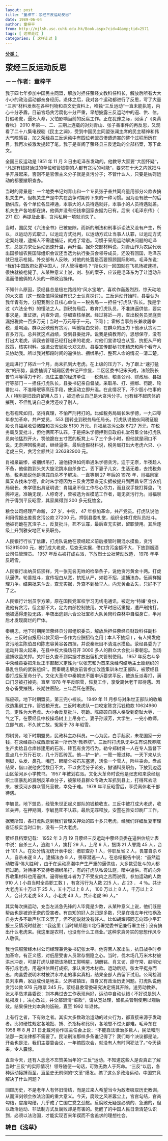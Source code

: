 ```yaml
---
layout: post
title: "童梓平：荥经三反运动反思"
date: 1989-06-04
author: 童梓平
from: http://mjlsh.usc.cuhk.edu.hk/Book.aspx?cid=4&amp;tid=2571
tags: [ 这样走过 ]
categories: [ 这样走过 ]
---
```


<div style="margin: 15px 10px 10px 0px;">
<div>
<span id="ctl00_ContentPlaceHolder1_chapter1_SubjectLabel" style="font-weight:bold;text-decoration:underline;">
   分类：
  </span>
</div>
<!--[if gte mso 9]><xml>
 <o:OfficeDocumentSettings>
  <o:AllowPNG/>
 </o:OfficeDocumentSettings>
</xml><![endif]-->
<!--[if gte mso 9]><xml>
 <w:WordDocument>
  <w:View>Normal</w:View>
  <w:Zoom>0</w:Zoom>
  <w:TrackMoves/>
  <w:TrackFormatting/>
  <w:PunctuationKerning/>
  <w:ValidateAgainstSchemas/>
  <w:SaveIfXMLInvalid>false</w:SaveIfXMLInvalid>
  <w:IgnoreMixedContent>false</w:IgnoreMixedContent>
  <w:AlwaysShowPlaceholderText>false</w:AlwaysShowPlaceholderText>
  <w:DoNotPromoteQF/>
  <w:LidThemeOther>EN-US</w:LidThemeOther>
  <w:LidThemeAsian>JA</w:LidThemeAsian>
  <w:LidThemeComplexScript>X-NONE</w:LidThemeComplexScript>
  <w:Compatibility>
   <w:BreakWrappedTables/>
   <w:SnapToGridInCell/>
   <w:WrapTextWithPunct/>
   <w:UseAsianBreakRules/>
   <w:DontGrowAutofit/>
   <w:SplitPgBreakAndParaMark/>
   <w:EnableOpenTypeKerning/>
   <w:DontFlipMirrorIndents/>
   <w:OverrideTableStyleHps/>
   <w:UseFELayout/>
  </w:Compatibility>
  <m:mathPr>
   <m:mathFont m:val="Cambria Math"/>
   <m:brkBin m:val="before"/>
   <m:brkBinSub m:val="&#45;-"/>
   <m:smallFrac m:val="off"/>
   <m:dispDef/>
   <m:lMargin m:val="0"/>
   <m:rMargin m:val="0"/>
   <m:defJc m:val="centerGroup"/>
   <m:wrapIndent m:val="1440"/>
   <m:intLim m:val="subSup"/>
   <m:naryLim m:val="undOvr"/>
  </m:mathPr></w:WordDocument>
</xml><![endif]-->
<!--[if gte mso 9]><xml>
 <w:LatentStyles DefLockedState="false" DefUnhideWhenUsed="true"
  DefSemiHidden="true" DefQFormat="false" DefPriority="99"
  LatentStyleCount="276">
  <w:LsdException Locked="false" Priority="0" SemiHidden="false"
   UnhideWhenUsed="false" QFormat="true" Name="Normal"/>
  <w:LsdException Locked="false" Priority="9" SemiHidden="false"
   UnhideWhenUsed="false" QFormat="true" Name="heading 1"/>
  <w:LsdException Locked="false" Priority="9" QFormat="true" Name="heading 2"/>
  <w:LsdException Locked="false" Priority="9" QFormat="true" Name="heading 3"/>
  <w:LsdException Locked="false" Priority="9" QFormat="true" Name="heading 4"/>
  <w:LsdException Locked="false" Priority="9" QFormat="true" Name="heading 5"/>
  <w:LsdException Locked="false" Priority="9" QFormat="true" Name="heading 6"/>
  <w:LsdException Locked="false" Priority="9" QFormat="true" Name="heading 7"/>
  <w:LsdException Locked="false" Priority="9" QFormat="true" Name="heading 8"/>
  <w:LsdException Locked="false" Priority="9" QFormat="true" Name="heading 9"/>
  <w:LsdException Locked="false" Priority="39" Name="toc 1"/>
  <w:LsdException Locked="false" Priority="39" Name="toc 2"/>
  <w:LsdException Locked="false" Priority="39" Name="toc 3"/>
  <w:LsdException Locked="false" Priority="39" Name="toc 4"/>
  <w:LsdException Locked="false" Priority="39" Name="toc 5"/>
  <w:LsdException Locked="false" Priority="39" Name="toc 6"/>
  <w:LsdException Locked="false" Priority="39" Name="toc 7"/>
  <w:LsdException Locked="false" Priority="39" Name="toc 8"/>
  <w:LsdException Locked="false" Priority="39" Name="toc 9"/>
  <w:LsdException Locked="false" Priority="35" QFormat="true" Name="caption"/>
  <w:LsdException Locked="false" Priority="10" SemiHidden="false"
   UnhideWhenUsed="false" QFormat="true" Name="Title"/>
  <w:LsdException Locked="false" Priority="0" Name="Default Paragraph Font"/>
  <w:LsdException Locked="false" Priority="11" SemiHidden="false"
   UnhideWhenUsed="false" QFormat="true" Name="Subtitle"/>
  <w:LsdException Locked="false" Priority="22" SemiHidden="false"
   UnhideWhenUsed="false" QFormat="true" Name="Strong"/>
  <w:LsdException Locked="false" Priority="20" SemiHidden="false"
   UnhideWhenUsed="false" QFormat="true" Name="Emphasis"/>
  <w:LsdException Locked="false" Priority="59" SemiHidden="false"
   UnhideWhenUsed="false" Name="Table Grid"/>
  <w:LsdException Locked="false" UnhideWhenUsed="false" Name="Placeholder Text"/>
  <w:LsdException Locked="false" Priority="1" SemiHidden="false"
   UnhideWhenUsed="false" QFormat="true" Name="No Spacing"/>
  <w:LsdException Locked="false" Priority="60" SemiHidden="false"
   UnhideWhenUsed="false" Name="Light Shading"/>
  <w:LsdException Locked="false" Priority="61" SemiHidden="false"
   UnhideWhenUsed="false" Name="Light List"/>
  <w:LsdException Locked="false" Priority="62" SemiHidden="false"
   UnhideWhenUsed="false" Name="Light Grid"/>
  <w:LsdException Locked="false" Priority="63" SemiHidden="false"
   UnhideWhenUsed="false" Name="Medium Shading 1"/>
  <w:LsdException Locked="false" Priority="64" SemiHidden="false"
   UnhideWhenUsed="false" Name="Medium Shading 2"/>
  <w:LsdException Locked="false" Priority="65" SemiHidden="false"
   UnhideWhenUsed="false" Name="Medium List 1"/>
  <w:LsdException Locked="false" Priority="66" SemiHidden="false"
   UnhideWhenUsed="false" Name="Medium List 2"/>
  <w:LsdException Locked="false" Priority="67" SemiHidden="false"
   UnhideWhenUsed="false" Name="Medium Grid 1"/>
  <w:LsdException Locked="false" Priority="68" SemiHidden="false"
   UnhideWhenUsed="false" Name="Medium Grid 2"/>
  <w:LsdException Locked="false" Priority="69" SemiHidden="false"
   UnhideWhenUsed="false" Name="Medium Grid 3"/>
  <w:LsdException Locked="false" Priority="70" SemiHidden="false"
   UnhideWhenUsed="false" Name="Dark List"/>
  <w:LsdException Locked="false" Priority="71" SemiHidden="false"
   UnhideWhenUsed="false" Name="Colorful Shading"/>
  <w:LsdException Locked="false" Priority="72" SemiHidden="false"
   UnhideWhenUsed="false" Name="Colorful List"/>
  <w:LsdException Locked="false" Priority="73" SemiHidden="false"
   UnhideWhenUsed="false" Name="Colorful Grid"/>
  <w:LsdException Locked="false" Priority="60" SemiHidden="false"
   UnhideWhenUsed="false" Name="Light Shading Accent 1"/>
  <w:LsdException Locked="false" Priority="61" SemiHidden="false"
   UnhideWhenUsed="false" Name="Light List Accent 1"/>
  <w:LsdException Locked="false" Priority="62" SemiHidden="false"
   UnhideWhenUsed="false" Name="Light Grid Accent 1"/>
  <w:LsdException Locked="false" Priority="63" SemiHidden="false"
   UnhideWhenUsed="false" Name="Medium Shading 1 Accent 1"/>
  <w:LsdException Locked="false" Priority="64" SemiHidden="false"
   UnhideWhenUsed="false" Name="Medium Shading 2 Accent 1"/>
  <w:LsdException Locked="false" Priority="65" SemiHidden="false"
   UnhideWhenUsed="false" Name="Medium List 1 Accent 1"/>
  <w:LsdException Locked="false" UnhideWhenUsed="false" Name="Revision"/>
  <w:LsdException Locked="false" Priority="34" SemiHidden="false"
   UnhideWhenUsed="false" QFormat="true" Name="List Paragraph"/>
  <w:LsdException Locked="false" Priority="29" SemiHidden="false"
   UnhideWhenUsed="false" QFormat="true" Name="Quote"/>
  <w:LsdException Locked="false" Priority="30" SemiHidden="false"
   UnhideWhenUsed="false" QFormat="true" Name="Intense Quote"/>
  <w:LsdException Locked="false" Priority="66" SemiHidden="false"
   UnhideWhenUsed="false" Name="Medium List 2 Accent 1"/>
  <w:LsdException Locked="false" Priority="67" SemiHidden="false"
   UnhideWhenUsed="false" Name="Medium Grid 1 Accent 1"/>
  <w:LsdException Locked="false" Priority="68" SemiHidden="false"
   UnhideWhenUsed="false" Name="Medium Grid 2 Accent 1"/>
  <w:LsdException Locked="false" Priority="69" SemiHidden="false"
   UnhideWhenUsed="false" Name="Medium Grid 3 Accent 1"/>
  <w:LsdException Locked="false" Priority="70" SemiHidden="false"
   UnhideWhenUsed="false" Name="Dark List Accent 1"/>
  <w:LsdException Locked="false" Priority="71" SemiHidden="false"
   UnhideWhenUsed="false" Name="Colorful Shading Accent 1"/>
  <w:LsdException Locked="false" Priority="72" SemiHidden="false"
   UnhideWhenUsed="false" Name="Colorful List Accent 1"/>
  <w:LsdException Locked="false" Priority="73" SemiHidden="false"
   UnhideWhenUsed="false" Name="Colorful Grid Accent 1"/>
  <w:LsdException Locked="false" Priority="60" SemiHidden="false"
   UnhideWhenUsed="false" Name="Light Shading Accent 2"/>
  <w:LsdException Locked="false" Priority="61" SemiHidden="false"
   UnhideWhenUsed="false" Name="Light List Accent 2"/>
  <w:LsdException Locked="false" Priority="62" SemiHidden="false"
   UnhideWhenUsed="false" Name="Light Grid Accent 2"/>
  <w:LsdException Locked="false" Priority="63" SemiHidden="false"
   UnhideWhenUsed="false" Name="Medium Shading 1 Accent 2"/>
  <w:LsdException Locked="false" Priority="64" SemiHidden="false"
   UnhideWhenUsed="false" Name="Medium Shading 2 Accent 2"/>
  <w:LsdException Locked="false" Priority="65" SemiHidden="false"
   UnhideWhenUsed="false" Name="Medium List 1 Accent 2"/>
  <w:LsdException Locked="false" Priority="66" SemiHidden="false"
   UnhideWhenUsed="false" Name="Medium List 2 Accent 2"/>
  <w:LsdException Locked="false" Priority="67" SemiHidden="false"
   UnhideWhenUsed="false" Name="Medium Grid 1 Accent 2"/>
  <w:LsdException Locked="false" Priority="68" SemiHidden="false"
   UnhideWhenUsed="false" Name="Medium Grid 2 Accent 2"/>
  <w:LsdException Locked="false" Priority="69" SemiHidden="false"
   UnhideWhenUsed="false" Name="Medium Grid 3 Accent 2"/>
  <w:LsdException Locked="false" Priority="70" SemiHidden="false"
   UnhideWhenUsed="false" Name="Dark List Accent 2"/>
  <w:LsdException Locked="false" Priority="71" SemiHidden="false"
   UnhideWhenUsed="false" Name="Colorful Shading Accent 2"/>
  <w:LsdException Locked="false" Priority="72" SemiHidden="false"
   UnhideWhenUsed="false" Name="Colorful List Accent 2"/>
  <w:LsdException Locked="false" Priority="73" SemiHidden="false"
   UnhideWhenUsed="false" Name="Colorful Grid Accent 2"/>
  <w:LsdException Locked="false" Priority="60" SemiHidden="false"
   UnhideWhenUsed="false" Name="Light Shading Accent 3"/>
  <w:LsdException Locked="false" Priority="61" SemiHidden="false"
   UnhideWhenUsed="false" Name="Light List Accent 3"/>
  <w:LsdException Locked="false" Priority="62" SemiHidden="false"
   UnhideWhenUsed="false" Name="Light Grid Accent 3"/>
  <w:LsdException Locked="false" Priority="63" SemiHidden="false"
   UnhideWhenUsed="false" Name="Medium Shading 1 Accent 3"/>
  <w:LsdException Locked="false" Priority="64" SemiHidden="false"
   UnhideWhenUsed="false" Name="Medium Shading 2 Accent 3"/>
  <w:LsdException Locked="false" Priority="65" SemiHidden="false"
   UnhideWhenUsed="false" Name="Medium List 1 Accent 3"/>
  <w:LsdException Locked="false" Priority="66" SemiHidden="false"
   UnhideWhenUsed="false" Name="Medium List 2 Accent 3"/>
  <w:LsdException Locked="false" Priority="67" SemiHidden="false"
   UnhideWhenUsed="false" Name="Medium Grid 1 Accent 3"/>
  <w:LsdException Locked="false" Priority="68" SemiHidden="false"
   UnhideWhenUsed="false" Name="Medium Grid 2 Accent 3"/>
  <w:LsdException Locked="false" Priority="69" SemiHidden="false"
   UnhideWhenUsed="false" Name="Medium Grid 3 Accent 3"/>
  <w:LsdException Locked="false" Priority="70" SemiHidden="false"
   UnhideWhenUsed="false" Name="Dark List Accent 3"/>
  <w:LsdException Locked="false" Priority="71" SemiHidden="false"
   UnhideWhenUsed="false" Name="Colorful Shading Accent 3"/>
  <w:LsdException Locked="false" Priority="72" SemiHidden="false"
   UnhideWhenUsed="false" Name="Colorful List Accent 3"/>
  <w:LsdException Locked="false" Priority="73" SemiHidden="false"
   UnhideWhenUsed="false" Name="Colorful Grid Accent 3"/>
  <w:LsdException Locked="false" Priority="60" SemiHidden="false"
   UnhideWhenUsed="false" Name="Light Shading Accent 4"/>
  <w:LsdException Locked="false" Priority="61" SemiHidden="false"
   UnhideWhenUsed="false" Name="Light List Accent 4"/>
  <w:LsdException Locked="false" Priority="62" SemiHidden="false"
   UnhideWhenUsed="false" Name="Light Grid Accent 4"/>
  <w:LsdException Locked="false" Priority="63" SemiHidden="false"
   UnhideWhenUsed="false" Name="Medium Shading 1 Accent 4"/>
  <w:LsdException Locked="false" Priority="64" SemiHidden="false"
   UnhideWhenUsed="false" Name="Medium Shading 2 Accent 4"/>
  <w:LsdException Locked="false" Priority="65" SemiHidden="false"
   UnhideWhenUsed="false" Name="Medium List 1 Accent 4"/>
  <w:LsdException Locked="false" Priority="66" SemiHidden="false"
   UnhideWhenUsed="false" Name="Medium List 2 Accent 4"/>
  <w:LsdException Locked="false" Priority="67" SemiHidden="false"
   UnhideWhenUsed="false" Name="Medium Grid 1 Accent 4"/>
  <w:LsdException Locked="false" Priority="68" SemiHidden="false"
   UnhideWhenUsed="false" Name="Medium Grid 2 Accent 4"/>
  <w:LsdException Locked="false" Priority="69" SemiHidden="false"
   UnhideWhenUsed="false" Name="Medium Grid 3 Accent 4"/>
  <w:LsdException Locked="false" Priority="70" SemiHidden="false"
   UnhideWhenUsed="false" Name="Dark List Accent 4"/>
  <w:LsdException Locked="false" Priority="71" SemiHidden="false"
   UnhideWhenUsed="false" Name="Colorful Shading Accent 4"/>
  <w:LsdException Locked="false" Priority="72" SemiHidden="false"
   UnhideWhenUsed="false" Name="Colorful List Accent 4"/>
  <w:LsdException Locked="false" Priority="73" SemiHidden="false"
   UnhideWhenUsed="false" Name="Colorful Grid Accent 4"/>
  <w:LsdException Locked="false" Priority="60" SemiHidden="false"
   UnhideWhenUsed="false" Name="Light Shading Accent 5"/>
  <w:LsdException Locked="false" Priority="61" SemiHidden="false"
   UnhideWhenUsed="false" Name="Light List Accent 5"/>
  <w:LsdException Locked="false" Priority="62" SemiHidden="false"
   UnhideWhenUsed="false" Name="Light Grid Accent 5"/>
  <w:LsdException Locked="false" Priority="63" SemiHidden="false"
   UnhideWhenUsed="false" Name="Medium Shading 1 Accent 5"/>
  <w:LsdException Locked="false" Priority="64" SemiHidden="false"
   UnhideWhenUsed="false" Name="Medium Shading 2 Accent 5"/>
  <w:LsdException Locked="false" Priority="65" SemiHidden="false"
   UnhideWhenUsed="false" Name="Medium List 1 Accent 5"/>
  <w:LsdException Locked="false" Priority="66" SemiHidden="false"
   UnhideWhenUsed="false" Name="Medium List 2 Accent 5"/>
  <w:LsdException Locked="false" Priority="67" SemiHidden="false"
   UnhideWhenUsed="false" Name="Medium Grid 1 Accent 5"/>
  <w:LsdException Locked="false" Priority="68" SemiHidden="false"
   UnhideWhenUsed="false" Name="Medium Grid 2 Accent 5"/>
  <w:LsdException Locked="false" Priority="69" SemiHidden="false"
   UnhideWhenUsed="false" Name="Medium Grid 3 Accent 5"/>
  <w:LsdException Locked="false" Priority="70" SemiHidden="false"
   UnhideWhenUsed="false" Name="Dark List Accent 5"/>
  <w:LsdException Locked="false" Priority="71" SemiHidden="false"
   UnhideWhenUsed="false" Name="Colorful Shading Accent 5"/>
  <w:LsdException Locked="false" Priority="72" SemiHidden="false"
   UnhideWhenUsed="false" Name="Colorful List Accent 5"/>
  <w:LsdException Locked="false" Priority="73" SemiHidden="false"
   UnhideWhenUsed="false" Name="Colorful Grid Accent 5"/>
  <w:LsdException Locked="false" Priority="60" SemiHidden="false"
   UnhideWhenUsed="false" Name="Light Shading Accent 6"/>
  <w:LsdException Locked="false" Priority="61" SemiHidden="false"
   UnhideWhenUsed="false" Name="Light List Accent 6"/>
  <w:LsdException Locked="false" Priority="62" SemiHidden="false"
   UnhideWhenUsed="false" Name="Light Grid Accent 6"/>
  <w:LsdException Locked="false" Priority="63" SemiHidden="false"
   UnhideWhenUsed="false" Name="Medium Shading 1 Accent 6"/>
  <w:LsdException Locked="false" Priority="64" SemiHidden="false"
   UnhideWhenUsed="false" Name="Medium Shading 2 Accent 6"/>
  <w:LsdException Locked="false" Priority="65" SemiHidden="false"
   UnhideWhenUsed="false" Name="Medium List 1 Accent 6"/>
  <w:LsdException Locked="false" Priority="66" SemiHidden="false"
   UnhideWhenUsed="false" Name="Medium List 2 Accent 6"/>
  <w:LsdException Locked="false" Priority="67" SemiHidden="false"
   UnhideWhenUsed="false" Name="Medium Grid 1 Accent 6"/>
  <w:LsdException Locked="false" Priority="68" SemiHidden="false"
   UnhideWhenUsed="false" Name="Medium Grid 2 Accent 6"/>
  <w:LsdException Locked="false" Priority="69" SemiHidden="false"
   UnhideWhenUsed="false" Name="Medium Grid 3 Accent 6"/>
  <w:LsdException Locked="false" Priority="70" SemiHidden="false"
   UnhideWhenUsed="false" Name="Dark List Accent 6"/>
  <w:LsdException Locked="false" Priority="71" SemiHidden="false"
   UnhideWhenUsed="false" Name="Colorful Shading Accent 6"/>
  <w:LsdException Locked="false" Priority="72" SemiHidden="false"
   UnhideWhenUsed="false" Name="Colorful List Accent 6"/>
  <w:LsdException Locked="false" Priority="73" SemiHidden="false"
   UnhideWhenUsed="false" Name="Colorful Grid Accent 6"/>
  <w:LsdException Locked="false" Priority="19" SemiHidden="false"
   UnhideWhenUsed="false" QFormat="true" Name="Subtle Emphasis"/>
  <w:LsdException Locked="false" Priority="21" SemiHidden="false"
   UnhideWhenUsed="false" QFormat="true" Name="Intense Emphasis"/>
  <w:LsdException Locked="false" Priority="31" SemiHidden="false"
   UnhideWhenUsed="false" QFormat="true" Name="Subtle Reference"/>
  <w:LsdException Locked="false" Priority="32" SemiHidden="false"
   UnhideWhenUsed="false" QFormat="true" Name="Intense Reference"/>
  <w:LsdException Locked="false" Priority="33" SemiHidden="false"
   UnhideWhenUsed="false" QFormat="true" Name="Book Title"/>
  <w:LsdException Locked="false" Priority="37" Name="Bibliography"/>
  <w:LsdException Locked="false" Priority="39" QFormat="true" Name="TOC Heading"/>
 </w:LatentStyles>
</xml><![endif]-->
<!--[if gte mso 10]>
<style>
 /* Style Definitions */
table.MsoNormalTable
	{mso-style-name:"Table Normal";
	mso-tstyle-rowband-size:0;
	mso-tstyle-colband-size:0;
	mso-style-noshow:yes;
	mso-style-priority:99;
	mso-style-parent:"";
	mso-padding-alt:0in 5.4pt 0in 5.4pt;
	mso-para-margin:0in;
	mso-para-margin-bottom:.0001pt;
	mso-pagination:widow-orphan;
	font-size:10.0pt;
	font-family:"Times New Roman";}
</style>
<![endif]-->
<!--StartFragment-->
<p class="MsoNormal">
<o:p>
<b>
<font size="5">
</font>
</b>
</o:p>
</p>
<p class="MsoNormal">
<b>
<span lang="ZH-CN" style='font-family:宋体;mso-ascii-font-family:
"Times New Roman"'>
<font size="5">
     荥经三反运动反思
    </font>
</span>
<o:p>
</o:p>
</b>
</p>
<p class="MsoNormal">
<span lang="ZH-CN" style='font-family:宋体;mso-ascii-font-family:
"Times New Roman"'>
<b>
<font size="4">
     －－作者：童梓平
    </font>
</b>
</span>
<o:p>
</o:p>
</p>
<p class="MsoNormal">
<o:p>
</o:p>
</p>
<p class="MsoNormal">
<span lang="ZH-CN" style='font-family:宋体;mso-ascii-font-family:
"Times New Roman"'>
   我于四七年参加中国民主同盟，解放时担任荥经文教科任科长，解放后所有大大小小的政治运动都亲身经历。退休之后，我对各个运动都进行了反思，写了大量“三亲”材料发表在各种刊物和县文史资料上，唯独“三反运动”一直未能执笔，内心十分矛盾。目前官场贪污腐化十分严重，早想披露三反运动中的逼、供、信，打假老虎，逼死人命，又怕影响当前的反腐工作。正在犹豫之际，阅读了《炎黄春秋》
  </span>
  2010
  <span lang="ZH-CN" style='font-family:宋体;mso-ascii-font-family:"Times New Roman"'>
   年第—、二、三期上连载的对刘青山、张子善事件的再反思，又观看了二十八集电视剧《民主之澜》，受到中国民主同盟张澜主席的民主精神和伟大气魄感召，加之荥经县三反运动中有四位老盟员惨遭迫害的整个过程历历在目，我再次被激发提起了笔。我于是查阅了荥经县三反运动的全部档案，写下此文。
  </span>
<o:p>
</o:p>
</p>
<p class="MsoNormal">
<span lang="ZH-CN" style='font-family:宋体;mso-ascii-font-family:
"Times New Roman"'>
   全国三反运动是
  </span>
  1951
  <span lang="ZH-CN" style='font-family:宋体;
mso-ascii-font-family:"Times New Roman"'>
   年
  </span>
  11
  <span lang="ZH-CN" style='font-family:宋体;mso-ascii-font-family:"Times New Roman"'>
   月
  </span>
  3
  <span lang="ZH-CN" style='font-family:宋体;mso-ascii-font-family:"Times New Roman"'>
   日由毛泽东发动的。他教导大家要“大胆怀疑”，“凡是有钱财通过的单位和管钱物的人都有贪污的可能”，要求在十天之内就把斗争开展起来，否则不是官僚主义分子就是贪污分子；不管什么人，只要是妨碍运动的都要撤职查办。
  </span>
<o:p>
</o:p>
</p>
<p class="MsoNormal">
<span lang="ZH-CN" style='font-family:宋体;mso-ascii-font-family:
"Times New Roman"'>
   当时的背景是：一个地委书记刘青山和一个专员张子善共同商量用部分公款去搞机关生产。但机关生产是中共在战争时期传下来的一种习惯。因为没有统一的后勤供应，各个单位各显神通，本事大的人员待遇就好，本事小的人员待遇就差。机关生产各地都在搞，他俩并没有把钱拿回家去据为已有。后来《毛泽东传》（
  </span>
  271
  <span lang="ZH-CN" style='font-family:宋体;mso-ascii-font-family:"Times New Roman"'>
   页）再提及此事，贪污私用一项就消失了。
  </span>
<o:p>
</o:p>
</p>
<p class="MsoNormal">
<span lang="ZH-CN" style='font-family:宋体;mso-ascii-font-family:
"Times New Roman"'>
   当时，国民党《六法全书》已被废除，而新的刑法和刑事诉讼法又没有产生，所以，以运动方式取证，以运动方式批判，以运动方式让当事人认罪，以运动方式定案处理，逮捕人不需逮捕证，就成了常态。习惯于采用运动解决问题的毛泽东，总是力求让运动迅速升温，再升温。据外交部材料说，刘青山作为农民代表出国参加农民国际组织会议还当选为执行委员会领导成员，还没有回国，毛泽东就已批示枪毙。外交部有人反映，对他的处置是否要照顾国际影响。毛泽东说：“我们中国政府处置中国人，洋人管得着吗
  </span>
  ?
  <span lang="ZH-CN" style='font-family:宋体;mso-ascii-font-family:"Times New Roman"'>
   ”所以刘一回国就在飞机场被逮捕，很快就被枪毙了。从某种意义上说，刘、张的案子，应该是毛泽东为了让运动升温而借他俩的人头的一种政治操作。
  </span>
<o:p>
</o:p>
</p>
<p class="MsoNormal">
<span lang="ZH-CN" style='font-family:宋体;mso-ascii-font-family:
"Times New Roman"'>
   不知什么原因，荥经县总是极左路线的“风水宝地”，喜欢作轰轰烈烈、惊天动地的大文章（这一现象值得荥经有识之士认真探讨）。三反运动开始时，县委认为我年青有为，分配我到全县核心单位－－税务局－－担任“打虎队”队长。我是学过《六法全书》的懂法之人。到税务局后，教育打虎队员，不准搞逼供信，要实事求是，重证据，内查外调，仔细查核单据。经过将近—月，查出税务员吴庭贵漏报税款一百多万元
  </span>
  (
  <span lang="ZH-CN" style='font-family:宋体;mso-ascii-font-family:"Times New Roman"'>
   当时一万元等于一元，下同
  </span>
  )
  <span lang="ZH-CN" style='font-family:宋体;mso-ascii-font-family:"Times New Roman"'>
   ；霍彬当事务长兼收屠宰税，爱喝酒，群众反映他有贪污，叫他坦白交待，在群众的压力下他承认贪污二百多万元。总共就这点战绩，受到县委批评。说我是搞教育的，思想保守，没有打出大老虎，调我去管理已经打出来的老虎，对他们宣讲坦白从宽、抗拒从严的政策，核实材料。派遣公安局股长郑文彪、县委宣传部秘书宋精忠和两个看守人员协助我。所以我对那段时间的逼供信、捆绑吊打、整死人命的情况一清二楚。
  </span>
<o:p>
</o:p>
</p>
<p class="MsoNormal">
<span lang="ZH-CN" style='font-family:宋体;mso-ascii-font-family:
"Times New Roman"'>
   运动进行了将近一个月，尚未抓到大老虎。在上级的压力下，为了跟上“速打猛攻”的形势，县委抽调了城厢区委书记严宗显，二区区委书记宋天成，法院院长曾竹坪等得力干将，派往主要的经济单位－－税务局、粮食公司、财政局、县银行等部门－－担任打虎队长，县委书记亲自督战。采取吊、打、捆绑、罚跪、轮番批斗、不准睡眠等高压手段，使运动立即升温。在此情况下，不少胆小怕事的人
  </span>
  (
  <span lang="ZH-CN" style='font-family:宋体;mso-ascii-font-family:"Times New Roman"'>
   特别是旧政府留用人员
  </span>
  )
  <span lang="ZH-CN" style='font-family:宋体;mso-ascii-font-family:"Times New Roman"'>
   ，被迫承认自己是大贪污分子。也有经不起肉体的摧残，不但乱说自己贪污还咬了别人。
  </span>
<o:p>
</o:p>
</p>
<p class="MsoNormal">
<span lang="ZH-CN" style='font-family:宋体;mso-ascii-font-family:
"Times New Roman"'>
   也有视死如归，坚持真理，不怕严刑拷打的。比如税务局局长朱学德，一九四零年参加革命，共产党员，
  </span>
  553
  <span lang="ZH-CN" style='font-family:宋体;mso-ascii-font-family:"Times New Roman"'>
   团转业到税务局任局长。打虎队说他伙同税征股股长肖福泉收受赌赂和贪污公款
  </span>
  5130
  <span lang="ZH-CN" style='font-family:宋体;mso-ascii-font-family:"Times New Roman"'>
   万元。肖福泉贪污公款
  </span>
  6727
  <span lang="ZH-CN" style='font-family:宋体;mso-ascii-font-family:"Times New Roman"'>
   万元，在税务局反复批斗，但他俩死不认罪。于是把朱学德押到县政府礼堂召集全体打虎队员向他猛烈开火，罚他跪在五寸宽的板凳上斗了三个多小时，但他就是闭口不说。无奈押回税务局，继续逼供。最后造假材料说，税务局打出大老虎六只、小老虎三只，贪污金额共计
  </span>
  326382900
  <span lang="ZH-CN" style='font-family:宋体;mso-ascii-font-family:"Times New Roman"'>
   元。
  </span>
<o:p>
</o:p>
</p>
<p class="MsoNormal">
<span lang="ZH-CN" style='font-family:宋体;mso-ascii-font-family:
"Times New Roman"'>
   肖福泉最惨，被捆绑吊打，逼他招供如何串通朱学德贪污。迫于无奈，半夜趁人不备，他偷跑到头关大旋沱跳水自杀身亡。丢下妻子儿女，生活无着，去找税务局，税务局说他是畏罪自杀不予解决。一直等到
  </span>
  27
  <span lang="ZH-CN" style='font-family:宋体;mso-ascii-font-family:"Times New Roman"'>
   年后的
  </span>
  1978
  <span lang="ZH-CN" style='font-family:宋体;mso-ascii-font-family:"Times New Roman"'>
   年，肖福泉家属又去找朱学德，此时朱学德因为三反贪污案查无实据被提升到西昌专区当农机局局长。朱学德出具证明说：肖福泉不但工作尽心尽力，而且双手拨打算盘，飞腾神速，准确无误，人称奇才，曾被选为省模范工作者，毫无贪污行为。肖福泉终于得到平反昭雪，其家属得到
  </span>
  300
  <span lang="ZH-CN" style='font-family:宋体;mso-ascii-font-family:"Times New Roman"'>
   多元抚恤金。
  </span>
<o:p>
</o:p>
</p>
<p class="MsoNormal">
<span lang="ZH-CN" style='font-family:宋体;mso-ascii-font-family:
"Times New Roman"'>
   粮食公司经理严命新，
  </span>
  27
  <span lang="ZH-CN" style='font-family:宋体;
mso-ascii-font-family:"Times New Roman"'>
   岁，中农，
  </span>
  47
  <span lang="ZH-CN" style='font-family:宋体;mso-ascii-font-family:"Times New Roman"'>
   年参加革命，共产党员。打虎队说他利用假报出差费贪污公款
  </span>
  27200
  <span lang="ZH-CN" style='font-family:宋体;mso-ascii-font-family:"Times New Roman"'>
   元，押到县委礼堂，组织全体打虎队员批斗。他被罚跪在瓦渣子上，反复批斗，死不认罪，最后查无实据，留职使用。其后逐级上升到雅安地区专员职务。
  </span>
<o:p>
</o:p>
</p>
<p class="MsoNormal">
<span lang="ZH-CN" style='font-family:宋体;mso-ascii-font-family:
"Times New Roman"'>
   人民银行行长丁信康，打虎队说他在荥经起义前后接管时期混水摸鱼，贪污
  </span>
  152915000
  <span lang="ZH-CN" style='font-family:宋体;mso-ascii-font-family:"Times New Roman"'>
   元，被打成大老虎，后查无实据，借口贪污金额不大，下放到烟酒公司任管理员。
  </span>
  1957
  <span lang="ZH-CN" style='font-family:宋体;mso-ascii-font-family:"Times New Roman"'>
   年反右被打成右派，下放烈士公社劳动改造，
  </span>
  1978
  <span lang="ZH-CN" style='font-family:宋体;mso-ascii-font-family:"Times New Roman"'>
   年平反昭雪。
  </span>
<o:p>
</o:p>
</p>
<p class="MsoNormal">
<span lang="ZH-CN" style='font-family:宋体;mso-ascii-font-family:
"Times New Roman"'>
   人民银行出纳员伍崇祥，凭一张无名无姓的检举条子，说他贪污黄金十两。打虎队逼供，轮番批斗，宣传坦白从宽，抗拒从严，如若不招，逮捕法办。伍崇祥据理力争。结果批来斗去，查无实据，外查不到检举人，内无黄金丢失，只好不了了之。
  </span>
<o:p>
</o:p>
</p>
<p class="MsoNormal">
<span lang="ZH-CN" style='font-family:宋体;mso-ascii-font-family:
"Times New Roman"'>
   人民银行计划员李方荣，原在国民党军校学习无线电通讯，被定为“特嫌”身份，说他有贪污，但金额不大，定为内部控制使用。文革时旧话重提，遭严刑拷打，他被逼得走投无路，半夜出逃到六合公社宝积大队黄岗岭森林中自缢身亡，半月后才发现腐烂的尸体。
  </span>
<o:p>
</o:p>
</p>
<p class="MsoNormal">
<span lang="ZH-CN" style='font-family:宋体;mso-ascii-font-family:
"Times New Roman"'>
   秦朝忠，地下时期民盟荥经县分部组织委员，解放后担任荥经县财政科任副科长。三反时自报用公款买烟一条作为应酬招待之用
  </span>
  (
  <span lang="ZH-CN" style='font-family:宋体;mso-ascii-font-family:"Times New Roman"'>
   本人不抽烟
  </span>
  )
  <span lang="ZH-CN" style='font-family:宋体;mso-ascii-font-family:"Times New Roman"'>
   ，有人揭发他贪污地主陈伯昌和陈志容黄谷各四担，并说秦账目不清混水摸鱼。荥经县委为了运动升温火起来，在县中校大操场召开
  </span>
  3000
  <span lang="ZH-CN" style='font-family:宋体;mso-ascii-font-family:"Times New Roman"'>
   多人的群众大会批斗秦朝忠。当场逮捕收监关押。关押日久查不到实据才放出留机关管制使用。
  </span>
  1957
  <span lang="ZH-CN" style='font-family:宋体;mso-ascii-font-family:"Times New Roman"'>
   年反右斗争中荥经县委把朱世正率部起义定性为“以张志和为首来荥经勾结地主土匪组织的暴乱性质的武装组织”。而秦朝忠解放前曾参加改造集训朱世正部队，被荥经县委打成反革命分子。文化大革命中秦朝忠不服申诉要求平反，被造反派毒打，满口门牙被打掉完。直至
  </span>
  1978
  <span lang="ZH-CN" style='font-family:宋体;mso-ascii-font-family:"Times New Roman"'>
   年平反昭雪，恢复工作，享受离休老干部待遇。因身心备受摧残，长期住医院，三年后死在医院。
  </span>
<o:p>
</o:p>
</p>
<p class="MsoNormal">
<span lang="ZH-CN" style='font-family:宋体;mso-ascii-font-family:
"Times New Roman"'>
   陈应硕，地下时期盟员，第三完小校长。
  </span>
  1949
  <span lang="ZH-CN" style='font-family:宋体;mso-ascii-font-family:"Times New Roman"'>
   年
  </span>
  11
  <span lang="ZH-CN" style='font-family:宋体;mso-ascii-font-family:"Times New Roman"'>
   月参与对朱世正部队的收编改造集训工作，管钱粮开支。三反时老虎队一口咬定陈贪污钱粮款
  </span>
  10624960
  <span lang="ZH-CN" style='font-family:宋体;mso-ascii-font-family:"Times New Roman"'>
   元，定性为大老虎。大小会反复批斗、罚跪。陈应硕自感人格受到奇耻大辱，一气之下，在荥经县中校操场树上上吊身亡。妻子孙淑芳，大学生，一完小教师，立即气疯，不久就亡故。冤案于
  </span>
  78
  <span lang="ZH-CN" style='font-family:宋体;mso-ascii-font-family:"Times New Roman"'>
   年昭雪。
  </span>
<o:p>
</o:p>
</p>
<p class="MsoNormal">
<span lang="ZH-CN" style='font-family:宋体;mso-ascii-font-family:
"Times New Roman"'>
   郑树贤，地下时期盟员，民政科主办科员。一心为民，白手起家，未花国家一分钱，在荥经县办成西康省第一所示范“教养院”。三反时打虎队无中生有说教养院生产卖给县仓库修建用的石灰、砖瓦有贪污行为。勒令郑树贤一人在专人监督下盘点几十万斤石灰，几十万匹砖瓦。他—铲一铲，一篼一篼过称。一天下来从头到脚，头发、鼻孔、嘴巴、眼睛全被石灰塞满，活像一个雪人，险些丧命。盘点结果，借口说他贪污数目不大，不以贪污分子论处，撤销科员职务，下放到边远山区荥河乡小学教书。
  </span>
  1957
  <span lang="ZH-CN" style='font-family:宋体;mso-ascii-font-family:"Times New Roman"'>
   年被划右派。文化大革命时说他是张志和来荥经组织土匪暴乱的漏划反革命分子，被荥经县群众专政大军抓到县上，打得死去活来，被荥河乡群众冒死营救，幸免于难。
  </span>
  1978
  <span lang="ZH-CN" style='font-family:宋体;mso-ascii-font-family:"Times New Roman"'>
   年平反昭雪后，享受离休老干部待遇。
  </span>
<o:p>
</o:p>
</p>
<p class="MsoNormal">
<span lang="ZH-CN" style='font-family:宋体;mso-ascii-font-family:
"Times New Roman"'>
   李毓昆，地下盟员，经管朱世正起义部队的钱粮收支。三反中被打成大老虎，收监关押。在押期间，李毓昆死不认罪。最后无罪释放，安置在雅安印刷厂工作。
  </span>
<o:p>
</o:p>
</p>
<p class="MsoNormal">
<span lang="ZH-CN" style='font-family:宋体;mso-ascii-font-family:
"Times New Roman"'>
   据我所知，各打虎队送到我们管理关押处的四十多只老虎，经我们详细反复审理查证核实当时口供，没有一只大老虎。
  </span>
<o:p>
</o:p>
</p>
<p class="MsoNormal">
<span lang="ZH-CN" style='font-family:宋体;mso-ascii-font-family:
"Times New Roman"'>
   荥经县档案记载：
  </span>
  1952
  <span lang="ZH-CN" style='font-family:宋体;
mso-ascii-font-family:"Times New Roman"'>
   年
  </span>
  3
  <span lang="ZH-CN" style='font-family:宋体;mso-ascii-font-family:"Times New Roman"'>
   月
  </span>
  19
  <span lang="ZH-CN" style='font-family:宋体;mso-ascii-font-family:"Times New Roman"'>
   日荥经三反运动中荥经县委在逼供信统计表中说：自杀三人，逃跑
  </span>
  1
  <span lang="ZH-CN" style='font-family:宋体;mso-ascii-font-family:"Times New Roman"'>
   人，挨打
  </span>
  29
  <span lang="ZH-CN" style='font-family:宋体;mso-ascii-font-family:"Times New Roman"'>
   人，上吊
  </span>
  6
  <span lang="ZH-CN" style='font-family:宋体;mso-ascii-font-family:"Times New Roman"'>
   人，捆绑
  </span>
  21
  <span lang="ZH-CN" style='font-family:宋体;mso-ascii-font-family:"Times New Roman"'>
   人罪跪
  </span>
  45
  <span lang="ZH-CN" style='font-family:宋体;mso-ascii-font-family:"Times New Roman"'>
   人，合计
  </span>
  101
  <span lang="ZH-CN" style='font-family:宋体;mso-ascii-font-family:"Times New Roman"'>
   人。在处分情况统计表中说：撤职查办
  </span>
  1
  <span lang="ZH-CN" style='font-family:宋体;mso-ascii-font-family:"Times New Roman"'>
   人，停职反省
  </span>
  2
  <span lang="ZH-CN" style='font-family:宋体;mso-ascii-font-family:"Times New Roman"'>
   人，畏罪自杀
  </span>
  6
  <span lang="ZH-CN" style='font-family:宋体;mso-ascii-font-family:"Times New Roman"'>
   人，自杀未遂
  </span>
  8
  <span lang="ZH-CN" style='font-family:宋体;mso-ascii-font-family:"Times New Roman"'>
   人，逮捕法办
  </span>
  8
  <span lang="ZH-CN" style='font-family:宋体;mso-ascii-font-family:"Times New Roman"'>
   人，畏罪潜逃一人。在总结报告中说：“虽然运动取得‘伟大胜利’，由于在运动高潮中产生严重的逼供信，大多数受批斗的人都罚过跪，对待拒不交待者捆绑吊打，有的打虎队私设法庭，暗中逼供。有的向外界收集材料也用逼供。逼得被批斗者为了不受皮肉之苦而说假。参加运动的人数
  </span>
  910
  <span lang="ZH-CN" style='font-family:宋体;mso-ascii-font-family:"Times New Roman"'>
   人
  </span>
  (
  <span lang="ZH-CN" style='font-family:宋体;mso-ascii-font-family:"Times New Roman"'>
   小县当时全县职工数
  </span>
  )
  <span lang="ZH-CN" style='font-family:宋体;mso-ascii-font-family:"Times New Roman"'>
   ，有贪污行为人数
  </span>
  225
  <span lang="ZH-CN" style='font-family:宋体;mso-ascii-font-family:"Times New Roman"'>
   人，占
  </span>
  23
  <span lang="ZH-CN" style='font-family:宋体;mso-ascii-font-family:"Times New Roman"'>
   ．
  </span>
  4
  <span lang="ZH-CN" style='font-family:宋体;mso-ascii-font-family:"Times New Roman"'>
   ％。共计大老虎五十万以下
  </span>
  25
  <span lang="ZH-CN" style='font-family:宋体;mso-ascii-font-family:"Times New Roman"'>
   人，五十万以上
  </span>
  8
  <span lang="ZH-CN" style='font-family:宋体;mso-ascii-font-family:"Times New Roman"'>
   人，
  </span>
  100
  <span lang="ZH-CN" style='font-family:宋体;mso-ascii-font-family:"Times New Roman"'>
   万以上
  </span>
  8
  <span lang="ZH-CN" style='font-family:宋体;mso-ascii-font-family:"Times New Roman"'>
   人，千万以上
  </span>
  2
  <span lang="ZH-CN" style='font-family:宋体;mso-ascii-font-family:"Times New Roman"'>
   人，合计大老虎
  </span>
  53
  <span lang="ZH-CN" style='font-family:宋体;mso-ascii-font-family:"Times New Roman"'>
   人。小老虎
  </span>
  43
  <span lang="ZH-CN" style='font-family:宋体;mso-ascii-font-family:"Times New Roman"'>
   人，共计老虎
  </span>
  96
  <span lang="ZH-CN" style='font-family:宋体;mso-ascii-font-family:"Times New Roman"'>
   人。”
  </span>
<o:p>
</o:p>
</p>
<p class="MsoNormal">
<span lang="ZH-CN" style='font-family:宋体;mso-ascii-font-family:
"Times New Roman"'>
   其实每次搞运动，充当左派急先锋的人毕竟是少数，从某种意义上说，他们既是帮凶也是被迫无奈的受害者。有良知的好人总归是多数，只是在极左年代怕祸及自身大多不敢声张正义罢了，但不能说就没有好人。比如胡耀邦同志向邓小平汇报三反情况时就说：“我这里
  </span>
  (
  <span lang="ZH-CN" style='font-family:宋体;mso-ascii-font-family:"Times New Roman"'>
   当时耀邦是川北行署党委书记兼行署主任
  </span>
  )
  <span lang="ZH-CN" style='font-family:宋体;mso-ascii-font-family:"Times New Roman"'>
   没有搞出什么老虎来。我这里是农村，也没有什么工商业。”这种求真务实的思想作风令人敬佩。
  </span>
<o:p>
</o:p>
</p>
<p class="MsoNormal">
<span lang="ZH-CN" style='font-family:宋体;mso-ascii-font-family:
"Times New Roman"'>
   我也佩服荥经木材公司经理兼党委书记张太平。他穷苦人家出生，抗日战争时参加革命，有正义感，对低层受害人员常存恻隐之心。当时，伐木场几万米木材被洪水冲走，可是打虎队硬把该场职工郭明星，胡册铭、肖文访、廖守常、赵明光等打成老虎，用逼供信屈打成招，承认贪污木材款。运动后期，张太平挺身而出，向县委说明木材被洪水冲走的事实真相，结果全部人员留下试用。公司检测员刘本典，家庭成份是地主，父亲被镇压，自身又有政治历史问题。打虎队说他贪污公款
  </span>
  976
  <span lang="ZH-CN" style='font-family:宋体;mso-ascii-font-family:"Times New Roman"'>
   元粮票
  </span>
  345
  <span lang="ZH-CN" style='font-family:宋体;mso-ascii-font-family:"Times New Roman"'>
   斤。荥经县委常委研究决定将其开除，送劳动教养。张太平恳求县委说：刘本典过去工作表现尚好，运动中自动认错
  </span>
  (
  <span lang="ZH-CN" style='font-family:宋体;mso-ascii-font-family:"Times New Roman"'>
   不好说是别人乱揭发
  </span>
  )
  <span lang="ZH-CN" style='font-family:宋体;mso-ascii-font-family:"Times New Roman"'>
   ，决心改过，并全部退清“赃款”，请从宽处理，留机关管制使用以观后效。结果保住刘本典的饭碗，直至
  </span>
  1992
  <span lang="ZH-CN" style='font-family:宋体;mso-ascii-font-family:"Times New Roman"'>
   年退休。
  </span>
<o:p>
</o:p>
</p>
<p class="MsoNormal">
<span lang="ZH-CN" style='font-family:宋体;mso-ascii-font-family:
"Times New Roman"'>
   上有行之者，下有效之者。其实大多数政治运动的过火行为，都直接来源于发动者。比如硬性规定各地批、捕、杀指标和比例，各地想不过火都难。毛泽东在
  </span>
  1958
  <span lang="ZH-CN" style='font-family:宋体;mso-ascii-font-family:"Times New Roman"'>
   年
  </span>
  8
  <span lang="ZH-CN" style='font-family:宋体;mso-ascii-font-family:"Times New Roman"'>
   月
  </span>
  21
  <span lang="ZH-CN" style='font-family:宋体;mso-ascii-font-family:"Times New Roman"'>
   日北戴河协作区主任会上说：“不能靠法律治多数人，民法和刑法那一类法律都不需要了。民法刑法那样多条谁记得了？我们每个决议都是法，开会也是法，我们主要靠会议，一年搞四次会，就没有人有时间犯法了。”今天读来，令人震惊。
  </span>
<o:p>
</o:p>
</p>
<p class="MsoNormal">
<span lang="ZH-CN" style='font-family:宋体;mso-ascii-font-family:
"Times New Roman"'>
   直至今天，还有人念念不忘赞美当年的“三反”运动。不知道这些人是否真正了解当时“三反”的实际情况！领导随便一句话，可致无数人于死命。“三反”以后，各种运动接踵而至，直至史无前例的“文革”爆发。搞了这么多政治运动，中国究竟解决了什么问题
  </span>
  ?
  <o:p>
</o:p>
</p>
<p class="MsoNormal">
<span lang="ZH-CN" style='font-family:宋体;mso-ascii-font-family:
"Times New Roman"'>
   回顾历史，不是老年人有怀旧情结，而是过来人希望当今为政者吸取历史教训，从而深刻领会依法治国的重大意义。今天，腐败之风甚嚣尘上，官官勾结，官商勾结，官痞勾结，几乎成了亡国亡党之劲旅。反腐败无疑是必须的、急迫的，但以政治运动、非法制方式反腐败却是有害的。觉醒了的中国人民日渐清楚认识到，必须以法治国，才能实现百来年锲而不舍追求的理想社会。
  </span>
<o:p>
</o:p>
</p>
<p class="MsoNormal">
<o:p>
</o:p>
</p>
<div style="mso-element:para-border-div;border:none;border-bottom:solid windowtext 1.0pt;
mso-border-bottom-alt:solid windowtext .5pt;padding:0in 0in 0in 0in">
<p class="MsoNormal" style="border:none;mso-border-bottom-alt:solid windowtext .5pt;
padding:0in;mso-padding-alt:0in 0in 0in 0in">
<span lang="ZH-CN" style='font-family:
宋体;mso-ascii-font-family:"Times New Roman"'>
<b>
<font size="4">
      转自《浅草》
     </font>
</b>
</span>
<o:p>
</o:p>
</p>
</div>
<!--EndFragment-->
</div>
